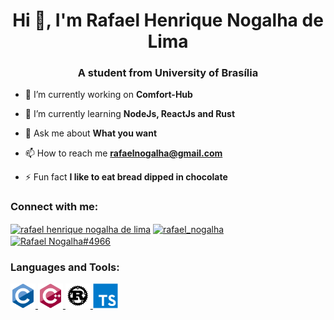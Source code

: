 <h1 align="center">Hi 👋, I'm Rafael Henrique Nogalha de Lima</h1>
<h3 align="center">A student from University of Brasília</h3>


- 🔭 I’m currently working on **Comfort-Hub**

- 🌱 I’m currently learning **NodeJs, ReactJs and Rust**

- 💬 Ask me about **What you want**

- 📫 How to reach me **rafaelnogalha@gmail.com**

- ⚡ Fun fact **I like to eat bread dipped in chocolate**

<h3 align="left">Connect with me:</h3>
<p align="left">
<a href="https://linkedin.com/in/rafael henrique nogalha de lima" target="blank"><img align="center" src="https://raw.githubusercontent.com/rahuldkjain/github-profile-readme-generator/master/src/images/icons/Social/linked-in-alt.svg" alt="rafael henrique nogalha de lima" height="30" width="40" /></a>
<a href="https://instagram.com/rafael_nogalha" target="blank"><img align="center" src="https://raw.githubusercontent.com/rahuldkjain/github-profile-readme-generator/master/src/images/icons/Social/instagram.svg" alt="rafael_nogalha" height="30" width="40" /></a>
<a href="https://discord.gg/Rafael Nogalha#4966" target="blank"><img align="center" src="https://raw.githubusercontent.com/rahuldkjain/github-profile-readme-generator/master/src/images/icons/Social/discord.svg" alt="Rafael Nogalha#4966" height="30" width="40" /></a>
</p>

<h3 align="left">Languages and Tools:</h3>
<p align="left"> 
<a href="https://www.cprogramming.com/" target="_blank"> <img src="https://raw.githubusercontent.com/devicons/devicon/master/icons/c/c-original.svg" alt="c" width="40" height="40"/> </a> 
<a href="https://www.w3schools.com/cpp/" target="_blank"> <img src="https://raw.githubusercontent.com/devicons/devicon/master/icons/cplusplus/cplusplus-original.svg" alt="cplusplus" width="40" height="40"/> </a> 
<a href="https://www.rust-lang.org" target="_blank"> <img src="https://raw.githubusercontent.com/devicons/devicon/master/icons/rust/rust-plain.svg" alt="rust" width="40" height="40"/> </a> <a href="https://www.typescriptlang.org/" target="_blank"> <img src="https://raw.githubusercontent.com/devicons/devicon/master/icons/typescript/typescript-original.svg" alt="typescript" width="40" height="40"/> </a> </p>
